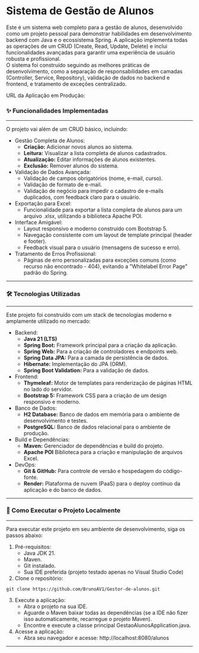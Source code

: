 # Sistema de Gestão de Alunos
Este é um sistema web completo para a gestão de alunos, desenvolvido como um projeto pessoal para demonstrar habilidades em desenvolvimento backend com Java e o ecossistema Spring. A aplicação implementa todas as operações de um CRUD (Create, Read, Update, Delete) e inclui funcionalidades avançadas para garantir uma experiência de usuário robusta e profissional.<br>
O sistema foi construído seguindo as melhores práticas de desenvolvimento, como a separação de responsabilidades em camadas (Controller, Service, Repository), validação de dados no backend e frontend, e tratamento de exceções centralizado.

URL da Aplicação em Produção:

### ✨ Funcionalidades Implementadas
---
O projeto vai além de um CRUD básico, incluindo:
 * Gestão Completa de Alunos:
   * <strong>Criação:</strong> Adicionar novos alunos ao sistema.
   * <strong>Leitura:</strong> Visualizar a lista completa de alunos cadastrados.
   * <strong>Atualização:</strong> Editar informações de alunos existentes.
   * <strong>Exclusão:</strong> Remover alunos do sistema.
* Validação de Dados Avançada:
    * Validação de campos obrigatórios (nome, e-mail, curso).
    * Validação de formato de e-mail.
    * Validação de negócio para impedir o cadastro de e-mails duplicados, com feedback claro para o usuário.
* Exportação para Excel:
    * Funcionalidade para exportar a lista completa de alunos para um arquivo .xlsx, utilizando a biblioteca Apache POI.
* Interface Amigável:
    * Layout responsivo e moderno construído com Bootstrap 5.
    * Navegação consistente com um layout de template principal (header e footer).
    * Feedback visual para o usuário (mensagens de sucesso e erro).
* Tratamento de Erros Profissional:
    * Páginas de erro personalizadas para exceções comuns (como recurso não encontrado - 404), evitando a "Whitelabel Error Page" padrão do Spring.

---
### 🛠️ Tecnologias Utilizadas
---
Este projeto foi construído com um stack de tecnologias moderno e amplamente utilizado no mercado:
* Backend:
    * <strong>Java 21 (LTS)</strong>
    * <strong>Spring Boot:</strong> Framework principal para a criação da aplicação.
    * <strong>Spring Web:</strong> Para a criação de controladores e endpoints web.
    * <strong>Spring Data JPA:</strong> Para a camada de persistência de dados.
    * <strong>Hibernate:</strong> Implementação do JPA (ORM).
    * <strong>Spring Boot Validation:</strong> Para a validação de dados.
* Frontend:
    * <strong>Thymeleaf:</strong> Motor de templates para renderização de páginas HTML no lado do servidor.
    * <strong>Bootstrap 5:</strong> Framework CSS para a criação de um design responsivo e moderno.
* Banco de Dados:
    * <strong>H2 Database:</strong> Banco de dados em memória para o ambiente de desenvolvimento e testes.
    * <strong>PostgreSQL:</strong> Banco de dados relacional para o ambiente de produção.
* Build e Dependências:
    * <strong>Maven:</strong> Gerenciador de dependências e build do projeto.
    * <strong>Apache POI</strong> Biblioteca para a criação e manipulação de arquivos Excel.
* DevOps:
    * <strong>Git & GitHub:</strong> Para controle de versão e hospedagem do código-fonte.
    * <strong>Render:</strong> Plataforma de nuvem (PaaS) para o deploy contínuo da aplicação e do banco de dados.
---
### 🚀 Como Executar o Projeto Localmente
---
Para executar este projeto em seu ambiente de desenvolvimento, siga os passos abaixo:

1. Pré-requisitos: 
    * Java JDK 21.
    * Maven.
    * Git instalado.
    * Sua IDE preferida (projeto testado apenas no Visual Studio Code)
2. Clone o repositório:

```
git clone https://github.com/BrunoAV1/Gestor-de-alunos.git
```
3. Execute a aplicação:
    * Abra o projeto na sua IDE.
    * Aguarde o Maven baixar todas as dependências (se a IDE não fizer isso automaticamente, recarregue o projeto Maven).
    * Encontre e execute a classe principal GestaoAlunosApplication.java.
4. Acesse a aplicação:
    * Abra seu navegador e acesse: http://localhost:8080/alunos
---

    